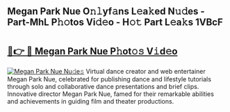 ## Megan Park Nue O𝚗𝚕yf𝚊ns L𝚎a𝚔ed N𝚞𝚍es - Part-MhL P𝚑𝚘tos Vi𝚍𝚎o - H𝚘𝚝 Part L𝚎a𝚔s 1VBcF

# <h2><a href="http://kfbri2.oniu.top/?m=Megan+Park+Nue">🔗👉 🔴 Megan Park Nue P𝚑ot𝚘𝚜 V𝚒d𝚎o</a></h2>

[![Megan Park Nue Nu𝚍e𝚜](https://i.imgur.com/0qMVB7G.gif)](http://kfbri2.oniu.top/?m=Megan+Park+Nue)
Virtual dance creator and web entertainer Megan Park Nue, celebrated for publishing dance and lifestyle tutorials through solo and collaborative dance presentations and brief clips. Innovative director Megan Park Nue, famed for their remarkable abilities and achievements in guiding film and theater productions.  
